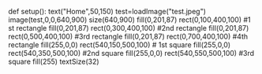 def setup():
    text("Home",50,150)
    test=loadImage("test.jpeg")
    image(test,0,0,640,900)
    size(640,900)
    fill(0,201,87)
    rect(0,100,400,100) #1 st rectangle
    fill(0,201,87)
    rect(0,300,400,100) #2nd rectangle
    fill(0,201,87)
    rect(0,500,400,100) #3rd rectangle 
    fill(0,201,87)
    rect(0,700,400,100) #4th rectangle
    fill(255,0,0)
    rect(540,150,500,100) # 1st square
    fill(255,0,0)
    rect(540,350,500,100) #2nd square
    fill(255,0,0)
    rect(540,550,500,100) #3rd square
    fill(255)
    textSize(32)
   
